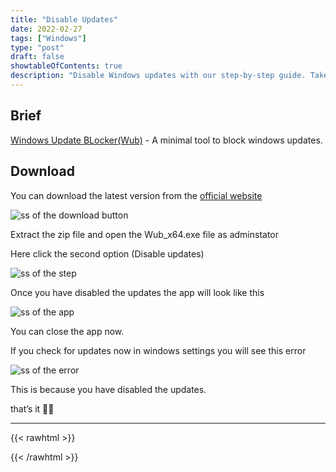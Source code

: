 ```yaml
---
title: "Disable Updates"
date: 2022-02-27
tags: ["Windows"]
type: "post"
draft: false
showtableOfContents: true
description: "Disable Windows updates with our step-by-step guide. Take control of your system's updates and avoid unwanted interruptions and changes to your device."
---
```


## Brief

[Windows Update BLocker(Wub)](https://www.sordum.org/9470/windows-update-blocker-v1-7/) - A minimal tool to block windows updates.

## Download

You can download the latest version from the [official website](https://www.sordum.org/9470/windows-update-blocker-v1-7/)

![ss of the download button](/images/guides/block-updates/1.png)

Extract the zip file and open the Wub_x64.exe file as adminstator

Here click the second option (Disable updates)

![ss of the step](/images/guides/block-updates/2.png)

Once you have disabled the updates the app will look like this

![ss of the app](/images/guides/block-updates/3.png?raw=true)

You can close the app now.

If you check for updates now in windows settings you will see this error

![ss of the error](/images/guides/block-updates/4.png)

This is because you have disabled the updates.

that’s it ✌🏽

-------------------------------------------------------------
{{< rawhtml >}} 
 
{{< /rawhtml >}}